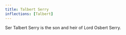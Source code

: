 ```yaml
---
title: Talbert Serry
inflections: [Talbert]
---
```


Ser Talbert Serry is the son and heir of Lord Osbert Serry.


